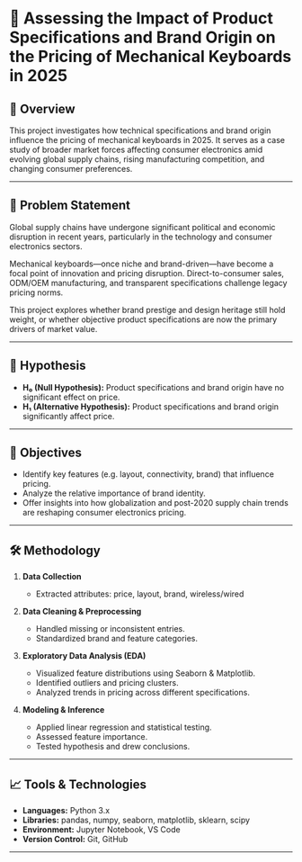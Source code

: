 # 🧠 Assessing the Impact of Product Specifications and Brand Origin on the Pricing of Mechanical Keyboards in 2025

## 📌 Overview

This project investigates how technical specifications and brand origin influence the pricing of mechanical keyboards in 2025. It serves as a case study of broader market forces affecting consumer electronics amid evolving global supply chains, rising manufacturing competition, and changing consumer preferences.

---

## 🎯 Problem Statement

Global supply chains have undergone significant political and economic disruption in recent years, particularly in the technology and consumer electronics sectors.

Mechanical keyboards—once niche and brand-driven—have become a focal point of innovation and pricing disruption. Direct-to-consumer sales, ODM/OEM manufacturing, and transparent specifications challenge legacy pricing norms.

This project explores whether brand prestige and design heritage still hold weight, or whether objective product specifications are now the primary drivers of market value.

---

## 🔬 Hypothesis

- **H₀ (Null Hypothesis):** Product specifications and brand origin have no significant effect on price.
- **H₁ (Alternative Hypothesis):** Product specifications and brand origin significantly affect price.

---

## 🎯 Objectives

- Identify key features (e.g. layout, connectivity, brand) that influence pricing.
- Analyze the relative importance of brand identity.
- Offer insights into how globalization and post-2020 supply chain trends are reshaping consumer electronics pricing.

---

## 🛠️ Methodology

1. **Data Collection**

   - Extracted attributes: price, layout, brand, wireless/wired

2. **Data Cleaning & Preprocessing**

   - Handled missing or inconsistent entries.
   - Standardized brand and feature categories.

3. **Exploratory Data Analysis (EDA)**

   - Visualized feature distributions using Seaborn & Matplotlib.
   - Identified outliers and pricing clusters.
   - Analyzed trends in pricing across different specifications.

4. **Modeling & Inference**
   - Applied linear regression and statistical testing.
   - Assessed feature importance.
   - Tested hypothesis and drew conclusions.

---

## 📈 Tools & Technologies

- **Languages:** Python 3.x
- **Libraries:** pandas, numpy, seaborn, matplotlib, sklearn, scipy
- **Environment:** Jupyter Notebook, VS Code
- **Version Control:** Git, GitHub

---
